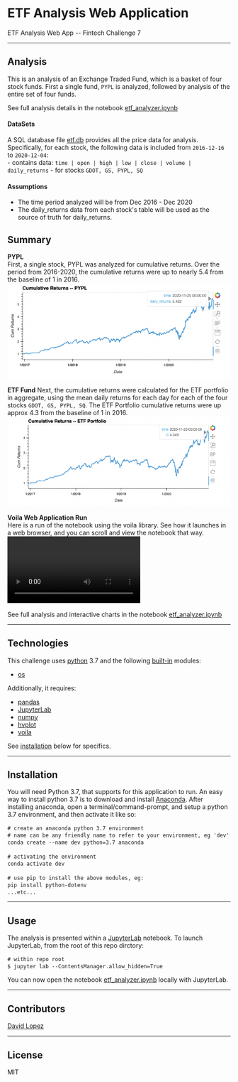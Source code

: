 # ETF Analysis Web Application
ETF Analysis Web App -- Fintech Challenge 7

---

## Analysis 

This is an analysis of an Exchange Traded Fund, which is a basket of four stock funds. First a single fund, `PYPL` is analyzed, followed by analysis of the entire set of four funds.

See full analysis details in the notebook [etf_analyzer.ipynb](app/etf_analyzer.ipynb)  


#### DataSets  

A SQL database file [etf.db](data/etf.db) provides all the price data for analysis. Specifically, for each stock, the following data is included from `2016-12-16` to `2020-12-04`:  
    - contains data: `time | open | high | low | close | volume | daily_returns`
    - for stocks `GDOT, GS, PYPL, SQ`

#### Assumptions
- The time period analyzed will be from Dec 2016 - Dec 2020
- The daily_returns data from each stock's table will be used as the source of truth for daily_returns.

## Summary

**PYPL**  
First, a single stock, PYPL was analyzed for cumulative returns. Over the period from 2016-2020, the cumulative returns were up to nearly 5.4 from the baseline of 1 in 2016.  
![PYPL Cumulative Returns](media/ppal_cum_returns.png)  

**ETF Fund**
Next, the cumulative returns were calculated for the ETF portfolio in aggregate, using the mean daily returns for each day for each of the four stocks `GDOT, GS, PYPL, SQ`. The ETF Portfolio cumulative returns were up approx 4.3 from the baseline of 1 in 2016.  
![ETF Portfolio Cumulative Returns](media/etf_cum_returns.png)  

**Voila Web Application Run**  
Here is a run of the notebook using the voila library. See how it launches in a web browser, and you can scroll and view the notebook that way.  
![Voila](media/voila_recording.mov)  

See full analysis and interactive charts in the notebook [etf_analyzer.ipynb](app/etf_analyzer.ipynb)  

---

## Technologies

This challenge uses [python](https://www.python.org/) 3.7 and the following [built-in](https://docs.python.org/3/py-modindex.html) modules:
- [os](https://docs.python.org/3/library/os.html#module-os)

Additionally, it requires:
- [pandas](https://pandas.pydata.org/)
- [JupyterLab](https://jupyterlab.readthedocs.io/en/stable/)
- [numpy](https://numpy.org/)
- [hvplot](https://hvplot.holoviz.org/)
- [voila](https://github.com/voila-dashboards/voila)


See [installation](#installation) below for specifics.

---

## Installation

You will need Python 3.7, that supports for this application to run. An easy way to install python 3.7 is to download and install [Anaconda](https://www.anaconda.com/products/individual). After installing anaconda, open a terminal/command-prompt, and setup a python 3.7 environment, and then activate it like so:

```
# create an anaconda python 3.7 environment
# name can be any friendly name to refer to your environment, eg 'dev'
conda create --name dev python=3.7 anaconda

# activating the environment
conda activate dev

# use pip to install the above modules, eg:
pip install python-dotenv
...etc...
```


---

## Usage

The analysis is presented within a [JupyterLab](https://jupyterlab.readthedocs.io/en/stable/) notebook. To launch JupyterLab, from the root of this repo dirctory:

```
# within repo root 
$ jupyter lab --ContentsManager.allow_hidden=True
```
You can now open the notebook [etf_analyzer.ipynb](app/etf_analyzer.ipynb) locally with JupyterLab.

---

## Contributors

[David Lopez](https://github.com/sububer)

---

## License

MIT